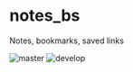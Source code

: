 # notes_bs 
Notes, bookmarks, saved links

![master](https://github.com/nerjs/notes_bs/workflows/master/badge.svg?branch=master) 
![develop](https://github.com/nerjs/notes_bs/workflows/develop/badge.svg?branch=develop)

